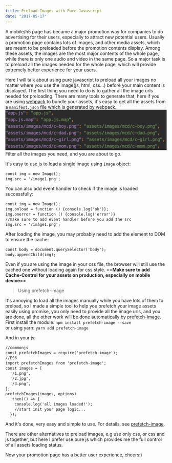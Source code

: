 ```yaml
---
title: Preload Images with Pure Javascript
date: "2017-05-17"
---
```


A mobile/h5 page has became a major promotion way for companies to do advertising for their users, especially to attract new potential users. Usually a promotion page contains lots of images, and other media assets, which are meant to be preloaded before the promotion contents display. Among these assets, the images are the most major contents of the whole page, while there is only one audio and video in the same page. So a major task is to preload all the images needed for the whole page, which will provide extremely better experience for your users.

Here I will talk about using pure javascript to preload all your images no matter where you use the image(js, html, css...) before your main content is displayed.
The first thing you need to do is to gather all the image urls needed for preloading. There are many tools to generate that, here if you are using [webpack](https://github.com/webpack/webpack) to bundle your assets, it's easy to get all the assets from a `manifest.json` file which is generated by webpack.
![](../assets/images/2017/05/QQ20170517-173211@2x.png)
Filter all the images you need, and you are about to go.

It's easy to use js to load a single image using `Image` object:
```
const img = new Image();
img.src = '/image1.png';
```
You can also add event handler to check if the image is loaded successfully:
```
const img = new Image();
img.onload = function () {console.log('ok')};
img.onerror = function () {console.log('error')}
//make sure to add event handler before you add the src
img.src = '/image1.png';
```
After loading the image, you may probably need to add the element to DOM to ensure the cache:
```
const body = document.querySelector('body');
body.appendChild(img);
```
Even if you are using the image in your css file, the browser will still use the cached one without loading again for css style.
==**Make sure to add Cache-Control for your assets on production, especially on mobile device**==

> Using prefetch-image

It's annoying to load all the images manually while you have lots of them to preload, so I made a simple tool to help you prefetch your image assets easily using promise, you only need to provide all the image urls, and you are done, all the other work will be done automatically by [prefetch-image](https://github.com/JasonBoy/prefetch-image).
First install the module:
`npm install prefetch-image --save`  
or using yarn:
`yarn add prefetch-image`

And in your js:
```
//commonjs
const prefetchImages = require('prefetch-image');
//ES6
import prefetchImages from 'prefetch-image';
const images = [
  '/1.png',
  '/2.jpg',
  '/3.png',
];
prefetchImages(images, options)
  .then(() => {
    console.log('all images loaded!');
    //start init your page logic...
  }); 
```
And it's done, very easy and simple to use. For details, see [prefetch-image](https://github.com/JasonBoy/prefetch-image).

There are other alternatives to preload images, e.g use only css, or css and js together, but here I prefer use pure js which provides me the full control of all assets loading status.

Now your promotion page has a better user experience, cheers:)